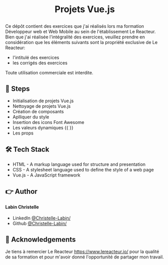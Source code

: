 # <p align="center">Projets Vue.js</p>
  
Ce dépôt contient des exercices que j'ai réalisés lors ma formation Développeur web et Web Mobile au sein de l'établissement Le Reacteur.
Bien que j'ai réalisée l'intégralité des exercices, veuillez prendre en considération que les éléments suivants sont la propriété exclusive de Le Reacteur:

- l'intitulé des exercices
- les corrigés des exercices

Toute utilisation commerciale est interdite.

## 🧐 Steps    
- Initialisation de projets Vue.js
- Nettoyage de projets Vue.js
- Création de composants
- Aplliquer du style
- Insertion des icons Font Awesome
- Les valeurs dynamiques {{ }}
- Les props
        
## 🛠️ Tech Stack
- HTML - A markup language used for structure and presentation
- CSS - A stylesheet language used to define the style of a web page
- Vue.js - A JavaScript framework

## 👉 Author
#### Labin Christelle
- LinkedIn [@Christelle-Labin/](https://www.linkedin.com/in/christelle-labin/)
- Github [@Christelle-Labin/](https://github.com/Christelle-Labin)

## 🙇 Acknowledgements  
Je tiens à remercier     Le Reacteur 
https://www.lereacteur.io/ pour la qualité de sa formation et pour m'avoir donné l'opportunité de partager mon travail.
